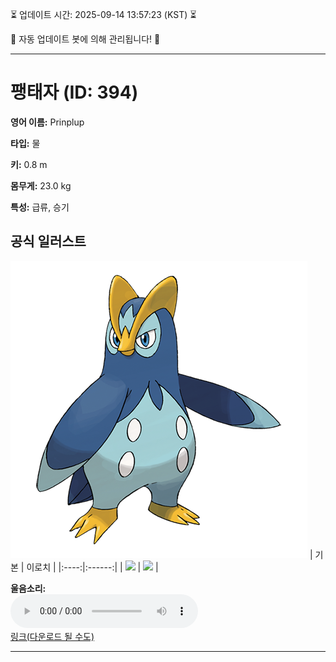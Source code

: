 
⏳ 업데이트 시간: 2025-09-14 13:57:23 (KST) ⏳

🤖 자동 업데이트 봇에 의해 관리됩니다! 🤖

---

# 팽태자 (ID: 394)
**영어 이름:** Prinplup

**타입:** 물

**키:** 0.8 m

**몸무게:** 23.0 kg

**특성:** 급류, 승기

## 공식 일러스트
![](https://raw.githubusercontent.com/PokeAPI/sprites/master/sprites/pokemon/other/official-artwork/394.png)
| 기본 | 이로치 |
|:----:|:------:|
| <img src="http://play.pokemonshowdown.com/sprites/ani/prinplup.gif" width="200"> | <img src="http://play.pokemonshowdown.com/sprites/ani-shiny/prinplup.gif" width="200"> |

**울음소리:**<br><audio controls src="https://raw.githubusercontent.com/PokeAPI/cries/main/cries/pokemon/latest/394.ogg"></audio><br> [링크(다운로드 될 수도)](https://raw.githubusercontent.com/PokeAPI/cries/main/cries/pokemon/latest/394.ogg)


---
